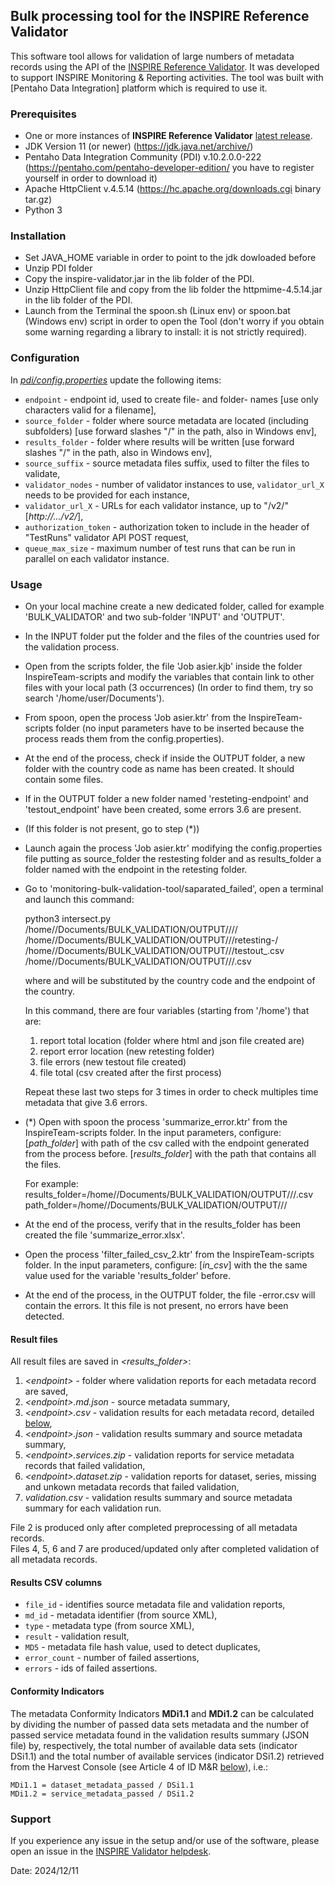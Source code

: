 ## Bulk processing tool for the INSPIRE Reference Validator
This software tool allows for validation of large numbers of metadata records using the API of the [INSPIRE Reference Validator](https://inspire.ec.europa.eu/validator/about/). It was developed to support INSPIRE Monitoring & Reporting activities. The tool was built with [Pentaho Data Integration] platform which is required to use it.

### Prerequisites
- One or more instances of **INSPIRE Reference Validator** [latest release](https://github.com/inspire-eu-validation/community/releases/latest). 
- JDK Version 11 (or newer) (https://jdk.java.net/archive/)
- Pentaho Data Integration Community (PDI) v.10.2.0.0-222 (https://pentaho.com/pentaho-developer-edition/ you have to register yourself in order to download it)
- Apache HttpClient  v.4.5.14 (https://hc.apache.org/downloads.cgi binary tar.gz)
- Python 3

### Installation 
- Set JAVA_HOME variable in order to point to the jdk dowloaded before 
- Unzip PDI folder 
- Copy the inspire-validator.jar in the lib folder of the PDI.
- Unzip HttpClient file and copy from the lib folder the httpmime-4.5.14.jar in the lib folder of the PDI.
- Launch from the Terminal the spoon.sh (Linux env) or spoon.bat (Windows env) script in order to open the Tool (don't worry if you obtain some warning regarding a library to install: it is not strictly required).


### Configuration
In [*pdi/config.properties*](pdi/config.properties) update the following items:
- `endpoint` - endpoint id, used to create file- and folder- names [use only characters valid for a filename],
- `source_folder` - folder where source metadata are located (including subfolders) [use forward slashes "/" in the path, also in Windows env],
- `results_folder` - folder where results will be written [use forward slashes "/" in the path, also in Windows env],
- `source_suffix` - source metadata files suffix, used to filter the files to validate,
- `validator_nodes` - number of validator instances to use, `validator_url_X` needs to be provided for each instance,
- `validator_url_X` - URLs for each validator instance, up to "/v2/" [*http://.../v2/*],
- `authorization_token` - authorization token to include in the header of "TestRuns" validator API POST request,
- `queue_max_size` - maximum number of test runs that can be run in parallel on each validator instance.

### Usage
- On your local machine create a new dedicated folder, called for example 'BULK_VALIDATOR' and two sub-folder 'INPUT' and 'OUTPUT'. 

- In the INPUT folder put the folder and the files of the countries used for the validation process.

- Open from the scripts folder, the file 'Job asier.kjb' inside the folder InspireTeam-scripts and modify the variables that contain link to other files with your local path (3 occurrences) (In order to find them, try so search '/home/user/Documents').

- From spoon, open the process 'Job asier.ktr' from the InspireTeam-scripts folder (no input parameters have to be inserted because the process reads them from the config.properties). 

- At the end of the process, check if inside the OUTPUT folder, a new folder with the country code as name has been created. It should contain some files. 

- If in the OUTPUT folder a new folder named 'resteting-endpoint' and 'testout_endpoint' have been created, some errors 3.6 are present.

- (If this folder is not present, go to step (*))

- Launch again the process 'Job asier.ktr' modifying the config.properties file putting as source_folder the restesting folder and as results_folder a folder named with the endpoint in the retesting folder. 

- Go to 'monitoring-bulk-validation-tool/saparated_failed', open a terminal and launch this command:
  
  python3 intersect.py /home/<user>/Documents/BULK_VALIDATION/OUTPUT/<coutrycode>/<endpoint>/<endpoint>/ /home/<user>/Documents/BULK_VALIDATION/OUTPUT/<coutrycode>/<endpoint>/retesting-<endpoint>/ /home/<user>/Documents/BULK_VALIDATION/OUTPUT/<coutrycode>/<endpoint>/testout_<endpoint>.csv /home/<user>/Documents/BULK_VALIDATION/OUTPUT/<coutrycode>/<endpoint>/<endpoint>.csv
  
  where <countrycode> and <endpoint> will be substituted by the country code and the endpoint of the country.

  In this command, there are four variables (starting from '/home') that are:
  1) report total location (folder where html and json file created are)
  2) report error location (new retesting folder)
  3) file errors (new testout file created)
  4) file total (csv created after the first process)

  Repeat these last two steps for 3 times in order to check multiples time metadata that give 3.6 errors.

- (*) Open with spoon the process 'summarize_error.ktr' from the InspireTeam-scripts folder. In the input parameters, configure:
  [*path_folder*] with path of the csv called with the endpoint generated from the process before.
  [*results_folder*] with the path that contains all the files.

  For example:
  results_folder=/home/<user>/Documents/BULK_VALIDATION/OUTPUT/<coutrycode>/<endpoint>/<endpoint>.csv
  path_folder=/home/<user>/Documents/BULK_VALIDATION/OUTPUT/<coutrycode>/<endpoint>/

- At the end of the process, verify that in the results_folder has been created the file 'summarize_error.xlsx'. 

- Open the process 'filter_failed_csv_2.ktr' from the InspireTeam-scripts folder. In the input parameters, configure:
  [*in_csv*] with the the same value used for the variable 'results_folder' before.

- At the end of the process, in the OUTPUT folder, the file <endpoint>-error.csv will contain the errors. It this file is not present, no errors have been detected.


#### Result files
All result files are saved in *\<results_folder\>*:
1. *\<endpoint\>* - folder where validation reports for each metadata record are saved,
2. *\<endpoint\>.md.json* - source metadata summary,
3. *\<endpoint\>.csv* - validation results for each metadata record, detailed [below](#results-csv-columns),
4. *\<endpoint\>.json* - validation results summary and source metadata summary,
5. *\<endpoint\>.services.zip* - validation reports for service metadata records that failed validation,
6. *\<endpoint\>.dataset.zip* - validation reports for dataset, series, missing and unkown metadata records that failed validation,
7. *validation.csv* - validation results summary and source metadata summary for each validation run.

File 2 is produced only after completed preprocessing of all metadata records.  
Files 4, 5, 6 and 7 are produced/updated only after completed validation of all metadata records.

#### Results CSV columns
- `file_id` - identifies source metadata file and validation reports,
- `md_id` - metadata identifier (from source XML),
- `type` - metadata type (from source XML),
- `result` - validation result,
- `MD5` - metadata file hash value, used to detect duplicates,
- `error_count` - number of failed assertions,
- `errors` - ids of failed assertions.

#### Conformity Indicators
The metadata Conformity Indicators **MDi1.1** and **MDi1.2** can be calculated by dividing the number of passed data sets metadata and the number of passed service metadata found in the validation results summary (JSON file) by, respectively, the total number of available data sets (indicator DSi1.1) and the total number of available services (indicator DSi1.2) retrieved from the Harvest Console (see Article 4 of ID M&R [below](#external-document-references)), i.e.:
```
MDi1.1 = dataset_metadata_passed / DSi1.1
MDi1.2 = service_metadata_passed / DSi1.2
```

### Support
If you experience any issue in the setup and/or use of the software, please open an issue in the [INSPIRE Validator helpdesk](https://github.com/inspire-eu-validation/community/issues/new/choose).


Date: 2024/12/11
